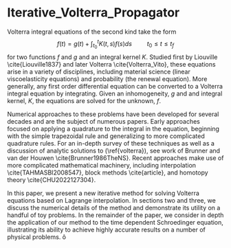 # Iterative_Volterra_Propagator
Volterra integral equations of the second kind take the form
$$f(t) = g(t) + \int_{t_0}^t K(t,s) f(s) ds \hspace{1cm} t_0 \le t \le t_f$$
 for two functions $f$ and $g$ and an integral kernel $K$. Studied first by Liouville \cite{Liouville1837} and later Volterra \cite{Volterra_Vito}, these equations arise in a variety of disciplines, including material science (linear viscoelasticity equations) and probability (the renewal equation). More generally, any first order differential equation can be converted to a Volterra integral equation by integrating. Given an inhomogeneity, $g$ and and integral kernel, $K$, the equations are solved for the unknown, $f$. 
 
 Numerical approaches to these problems have been developed for several decades and are the subject of numerous papers. Early approaches focused on applying a quadrature to the integral in the equation, beginning with the simple trapezoidal rule and generalizing    to more complicated quadrature rules. For an in-depth survey of these techniques as well as a discussion of analytic solutions to (\ref{volterra}), see work of Brunner and van der Houwen \cite{Brunner1986TheNS}. Recent approaches make use of more complicated mathematical machinery,  including interpolation \cite{TAHMASBI2008547}, block methods \cite{article}, and homotopy theory \cite{CHU2022127304}.
 
In this paper, we present a new iterative method for solving Volterra equations based on Lagrange interpolation. In sections two and three, we discuss the numerical details of the method and demonstrate its utility on a handful of toy problems. In the remainder of the paper, we consider in depth the application of our method to the time dependent Schroedinger equation, illustrating its ability to achieve highly accurate results on a number of physical problems.  ô
